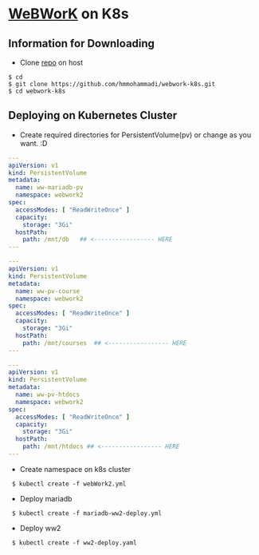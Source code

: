 # [WeBWorK](http://webwork.maa.org) on K8s

## Information for Downloading
* Clone [repo](https://github.com/hmmohammadi/webwork-k8s) on host
```console 
$ cd
$ git clone https://github.com/hmmohammadi/webwork-k8s.git
$ cd webwork-k8s
```

## Deploying on Kubernetes Cluster
* Create required directories for PersistentVolume(pv) or change as you want. :D
```yaml
---
apiVersion: v1
kind: PersistentVolume
metadata:
  name: ww-mariadb-pv
  namespace: webwork2
spec:
  accessModes: [ "ReadWriteOnce" ]
  capacity:
    storage: "3Gi"
  hostPath:
    path: /mnt/db   ## <----------------- HERE
---
```
```yaml
---
apiVersion: v1
kind: PersistentVolume
metadata:
  name: ww-pv-course
  namespace: webwork2
spec:
  accessModes: [ "ReadWriteOnce" ]
  capacity:
    storage: "3Gi"
  hostPath:
    path: /mnt/courses  ## <----------------- HERE
---
```
```yaml
---
apiVersion: v1
kind: PersistentVolume
metadata:
  name: ww-pv-htdocs
  namespace: webwork2
spec:
  accessModes: [ "ReadWriteOnce" ]
  capacity:
    storage: "3Gi"
  hostPath:
    path: /mnt/htdocs ## <----------------- HERE
---
```
* Create namespace on k8s cluster
```console 
 $ kubectl create -f webWork2.yml
```
* Deploy mariadb
```console 
 $ kubectl create -f mariadb-ww2-deploy.yml
```
* Deploy ww2
```console 
 $ kubectl create -f ww2-deploy.yaml
```
